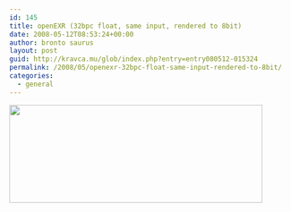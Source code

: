 ```yaml
---
id: 145
title: openEXR (32bpc float, same input, rendered to 8bit)
date: 2008-05-12T08:53:24+00:00
author: bronto saurus
layout: post
guid: http://kravca.mu/glob/index.php?entry=entry080512-015324
permalink: /2008/05/openexr-32bpc-float-same-input-rendered-to-8bit/
categories:
  - general
---
```

<img src="/images/openExr_example_renders.png" width="452" height="175" border="0" alt="" />